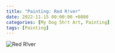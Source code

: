 ```yaml
---
title: "Painting: Red R!ver"
date: 2022-11-15 00:00:00 +0800
categories: [My Dog 5h!t Art, Painting]
tags: [Painting]
---
```


![Red R!ver](/assets/img/MyDogShitArt/Red%20River.png)
